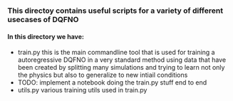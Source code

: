 ### This directoy contains useful scripts for a variety of different usecases of DQFNO

#### In this directory we have:
- train.py this is the main commandline tool that is used for training a autoregressive DQFNO in a very standard method using data that have been created by splitting many simulations and trying to learn not only the physics but also to generalize to new intiail conditions
- TODO: implement a notebook doing the train.py stuff end to end
- utils.py various training utils used in train.py